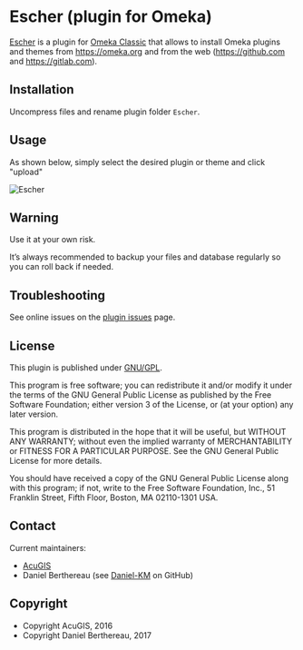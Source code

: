Escher (plugin for Omeka)
=========================

[Escher] is a plugin for [Omeka Classic] that allows to install Omeka plugins
and themes from https://omeka.org and from the web (https://github.com and https://gitlab.com).


Installation
------------

Uncompress files and rename plugin folder `Escher`.


Usage
-----

As shown below, simply select the desired plugin or theme and click "upload"

![Escher](https://www.acugis.com/blogs/wp-content/uploads/2016/05/Escher.gif)


Warning
-------

Use it at your own risk.

It’s always recommended to backup your files and database regularly so you can
roll back if needed.


Troubleshooting
---------------

See online issues on the [plugin issues] page.


License
-------

This plugin is published under [GNU/GPL].

This program is free software; you can redistribute it and/or modify it under
the terms of the GNU General Public License as published by the Free Software
Foundation; either version 3 of the License, or (at your option) any later
version.

This program is distributed in the hope that it will be useful, but WITHOUT
ANY WARRANTY; without even the implied warranty of MERCHANTABILITY or FITNESS
FOR A PARTICULAR PURPOSE. See the GNU General Public License for more
details.

You should have received a copy of the GNU General Public License along with
this program; if not, write to the Free Software Foundation, Inc.,
51 Franklin Street, Fifth Floor, Boston, MA 02110-1301 USA.


Contact
-------

Current maintainers:

* [AcuGIS]
* Daniel Berthereau (see [Daniel-KM] on GitHub)


Copyright
---------

* Copyright AcuGIS, 2016
* Copyright Daniel Berthereau, 2017


[Escher]: https://github.com/AcuGIS/Escher
[Omeka]: https://www.omeka.org
[Omeka Classic]: https://omeka.org
[plugin issues]: https://forum.omeka.org
[GNU/GPL]: https://www.gnu.org/licenses/gpl-3.0.html
[AcuGIS]: https://www.acugis.com
[Daniel-KM]: https://github.com/Daniel-KM "Daniel Berthereau"
